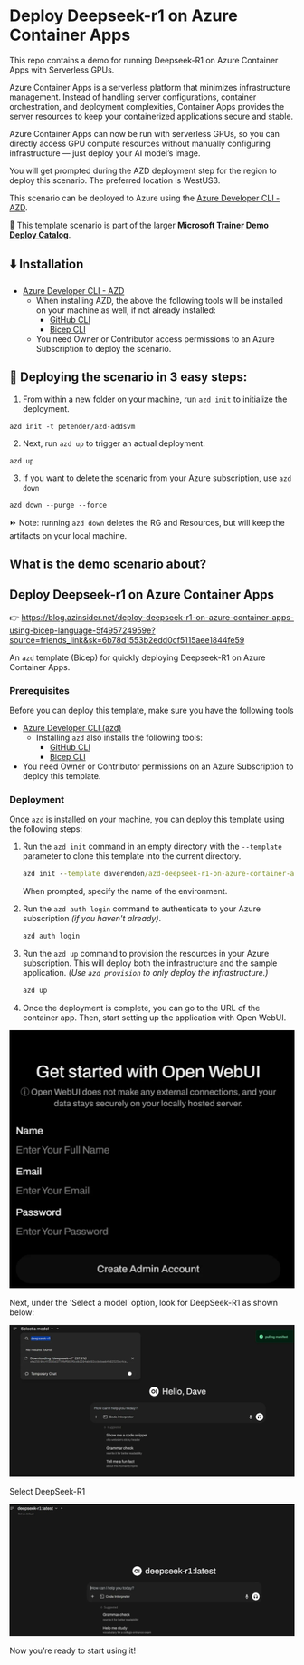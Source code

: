 # Deploy Deepseek-r1 on Azure Container Apps

This repo contains a demo for running Deepseek-R1 on Azure Container Apps with Serverless GPUs.

Azure Container Apps is a serverless platform that minimizes infrastructure management. Instead of handling server configurations, container orchestration, and deployment complexities, Container Apps provides the server resources to keep your containerized applications secure and stable.

Azure Container Apps can now be run with serverless GPUs, so you can directly access GPU compute resources without manually configuring infrastructure — just deploy your AI model’s image.

You will get prompted during the AZD deployment step for the region to deploy this scenario. The preferred location is WestUS3.

This scenario can be deployed to Azure using the [Azure Developer CLI - AZD](https://learn.microsoft.com/en-us/azure/developer/azure-developer-cli/overview?WT.mc_id=AZ-MVP-5000671). 

💪 This template scenario is part of the larger **[Microsoft Trainer Demo Deploy Catalog](https://aka.ms/trainer-demo-deploy/?WT.mc_id=AZ-MVP-5000671)**.

## ⬇️ Installation
- [Azure Developer CLI - AZD](https://learn.microsoft.com/en-us/azure/developer/azure-developer-cli/install-azd?WT.mc_id=AZ-MVP-5000671)
    - When installing AZD, the above the following tools will be installed on your machine as well, if not already installed:
        - [GitHub CLI](https://cli.github.com?WT.mc_id=AZ-MVP-5000671)
        - [Bicep CLI](https://learn.microsoft.com/en-us/azure/azure-resource-manager/bicep/install?WT.mc_id=AZ-MVP-5000671)
    - You need Owner or Contributor access permissions to an Azure Subscription to  deploy the scenario.

## 🚀 Deploying the scenario in 3 easy steps:

1. From within a new folder on your machine, run `azd init` to initialize the deployment.
```
azd init -t petender/azd-addsvm
```
2. Next, run `azd up` to trigger an actual deployment.
```
azd up
```
3. If you want to delete the scenario from your Azure subscription, use `azd down`
```
azd down --purge --force
```

⏩ Note: running `azd down` deletes the RG and Resources, but will keep the artifacts on your local machine.

## What is the demo scenario about?


## Deploy Deepseek-r1 on Azure Container Apps 

👉 https://blog.azinsider.net/deploy-deepseek-r1-on-azure-container-apps-using-bicep-language-5f495724959e?source=friends_link&sk=6b78d1553b2edd0cf5115aee1844fe59

An `azd` template (Bicep) for quickly deploying Deepseek-R1 on Azure Container Apps.

### Prerequisites  

Before you can deploy this template, make sure you have the following tools  

- [Azure Developer CLI (azd)](https://learn.microsoft.com/en-us/azure/developer/azure-developer-cli/install-azd)  
  - Installing `azd` also installs the following tools:  
    - [GitHub CLI](https://cli.github.com)  
    - [Bicep CLI](https://learn.microsoft.com/en-us/azure/azure-resource-manager/bicep/install)  
- You need Owner or Contributor permissions on an Azure Subscription to deploy this template.  

### Deployment

Once `azd` is installed on your machine, you can deploy this template using the following steps:

1. Run the `azd init` command in an empty directory with the `--template` parameter to clone this template into the current directory.  

    ```cmd
    azd init --template daverendon/azd-deepseek-r1-on-azure-container-apps
    ```

    When prompted, specify the name of the environment.

1. Run the `azd auth login` command to authenticate to your Azure subscription _(if you haven't already)_.

    ```cmd
    azd auth login
    ```

1. Run the `azd up` command to provision the resources in your Azure subscription. This will deploy both the infrastructure and the sample application. _(Use `azd provision` to only deploy the infrastructure.)_

    ```cmd
    azd up
    ```

    
1. Once the deployment is complete, you can go to the URL of the container app. Then, start setting up the application with Open WebUI. 

![Deepseek-R1](images/deepseekr1-configure01.png)

Next, under the ‘Select a model’ option, look for DeepSeek-R1 as shown below:

![Deepseek-R1](images/deepseekr1-configure02.png)

Select DeepSeek-R1

![Deepseek-R1](images/deepseekr1-configure03.png)

Now you’re ready to start using it!
